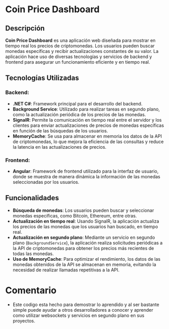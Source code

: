 # Coin Price Dashboard

## Descripción

**Coin Price Dashboard** es una aplicación web diseñada para mostrar en tiempo real los precios de criptomonedas. Los usuarios pueden buscar monedas específicas y recibir actualizaciones constantes de su valor. La aplicación hace uso de diversas tecnologías y servicios de backend y frontend para asegurar un funcionamiento eficiente y en tiempo real.

## Tecnologías Utilizadas

### Backend:
- **.NET C#**: Framework principal para el desarrollo del backend.
- **Background Service**: Utilizado para realizar tareas en segundo plano, como la actualización periódica de los precios de las monedas.
- **SignalR**: Permite la comunicación en tiempo real entre el servidor y los clientes para enviar actualizaciones de precios de monedas específicas en función de las búsquedas de los usuarios.
- **MemoryCache**: Se usa para almacenar en memoria los datos de la API de criptomonedas, lo que mejora la eficiencia de las consultas y reduce la latencia en las actualizaciones de precios.

### Frontend:
- **Angular**: Framework de frontend utilizado para la interfaz de usuario, donde se muestra de manera dinámica la información de las monedas seleccionadas por los usuarios.

## Funcionalidades

- **Búsqueda de monedas**: Los usuarios pueden buscar y seleccionar monedas específicas, como Bitcoin, Ethereum, entre otras.
- **Actualización en tiempo real**: Usando SignalR, la aplicación actualiza los precios de las monedas que los usuarios han buscado, en tiempo real.
- **Actualización en segundo plano**: Mediante un servicio en segundo plano (`BackgroundService`), la aplicación realiza solicitudes periódicas a la API de criptomonedas para obtener los precios más recientes de todas las monedas.
- **Uso de MemoryCache**: Para optimizar el rendimiento, los datos de las monedas obtenidos de la API se almacenan en memoria, evitando la necesidad de realizar llamadas repetitivas a la API.

# Comentario
- Este codigo esta hecho para demostrar lo aprendido y al ser bastante simple puede ayudar a otros desarrolladores a conocer y aprender como utilizar websockets y servicios en segundo plano en sus proyectos.
